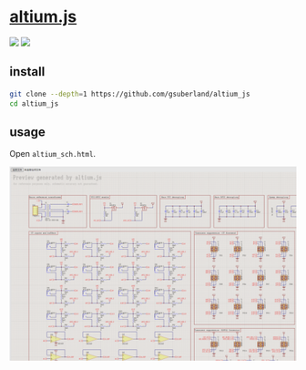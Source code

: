 # [altium.js](https://github.com/gsuberland/altium_js)

![](https://img.shields.io/github/license/gsuberland/altium_js) ![](https://img.shields.io/github/last-commit/scillidan/altium_js/main?label=last%20commit%20(fork)&style=flat-square&style=flat-square)

## install

```sh
git clone --depth=1 https://github.com/gsuberland/altium_js
cd altium_js
```

## usage

Open `altium_sch.html`.

![altium_js](/_image/optWeb/altium_js.png)
